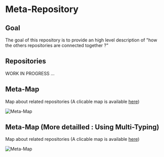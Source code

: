 Meta-Repository
==
Goal
-
The goal of this repository is to provide an high level description of 
"how the others repositories are connected together ?"

Repositories
-

WORK IN PROGRESS ...

Meta-Map
-
Map about related repositories
(A clicable map is available <a href="http://hubject.net/iPlumb3r/GitHub/Meta-Map.html">here</a>) 

![Meta-Map](https://github.com/iPlumb3r/Meta/blob/master/Images/Meta-Map_2020-03_11.png)

Meta-Map (More detailled : Using Multi-Typing)
-
Map about related repositories
(A clicable map is available <a href="http://hubject.net/iPlumb3r/GitHub/Meta-Map2.html">here</a>) 

![Meta-Map](https://github.com/iPlumb3r/Meta/blob/master/Images/Meta-Map_2020-03-09.png)
